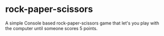 # rock-paper-scissors
A simple Console based rock-paper-scissors game that let's you play with the computer until someone scores 5 points.